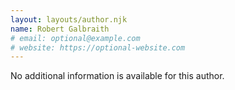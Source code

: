 ```yaml
---
layout: layouts/author.njk
name: Robert Galbraith
# email: optional@example.com
# website: https://optional-website.com
---
```

No additional information is available for this author.

